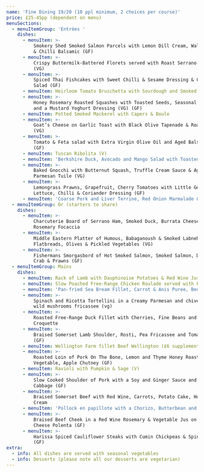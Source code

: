 ```yaml
---
name: 'Fine Dining 19/20 (10 ppl minimum, 2 choices per course)'
price: £25-45pp (dependent on menu)
menuSections:
  - menuItemGroup: 'Entrées '
    dishes:
      - menuItem: >-
          Smokery Shed Smoked Salmon Parcels with Lemon Dill Cream, Walnut Salad
          & Chilli Balsamic (GF)
      - menuItem: >-
          Crispy Buttermilk-Battered Florets served with Roast Serrano Allioli
          (VG)
      - menuItem: >-
          Spiced Thai Fishcakes with Sweet Chilli & Sesame Dressing & Cucumber
          Salad (GF)
      - menuItem: Heirloom Tomato Bruschetta with Sourdough and Smoked Olive Oil (V)
      - menuItem: >-
          Honey Rosemary Roasted Squashes with Toasted Seeds, Seasonal Leaves
          and a Mustard Yoghurt Dressing (VG) (GF)
      - menuItem: Potted Smoked Mackerel with Capers & Boule
      - menuItem: >-
          Goat’s Cheese on Garlic Toast with Black Olive Tapenade & Roasted Figs
          (VG)
      - menuItem: >-
          Tomato & Feta salad with Extra Virgin Olive Oil and Aged Balsamic (V)
          (GF)
      - menuItem: Tuscan Ribolita (V)
      - menuItem: 'Berkshire Duck, Avocado and Mango Salad with Toasted Pistachio (GF)'
      - menuItem: >-
          Baked Gnocchi with Butternut Squash, Truffle Cream Sauce & Aged
          Parmesan Tuile (VG)
      - menuItem: >-
          Lemongrass Prawns, Grapefruit, Cherry Tomatoes with Little Gem
          Lettuce, Chilli & Coriander Dressing (GF)
      - menuItem: 'Coarse Pork and Liver Terrine, Red Onion Marmalade & Ciabatta'
  - menuItemGroup: Or (starters to share)
    dishes:
      - menuItem: >-
          Charcuterie Board of Serrano Ham, Smoked Duck, Burrata Cheese &
          Rosemary Focaccia
      - menuItem: >-
          Middle Eastern Platter of Humous, Babaganoush & Smoked Labneh with
          Flatbreads, Olives & Pickled Vegetables (VG)
      - menuItem: >-
          Fishermans Smorgasbord of Hot Smoked Salmon, Smoked Salmon, Dressed
          Crab & Prawns (GF)
  - menuItemGroup: Mains
    dishes:
      - menuItem: Rack of Lamb with Dauphinoise Potatoes & Red Wine Jus (GF)
      - menuItem: Slow Poached Free-Range Chicken Roulade served with Potato Galette
      - menuItem: 'Pan-fried Sea Bream Fillet, Carrot & Anis Puree, Beurre Blanc Sauce'
      - menuItem: >-
          Spinach and Ricotta Tortellini in a Creamy Parmesan and chives sauce,
          wild mushrooms fricassee (vg)
      - menuItem: >-
          Roasted Free-Range Duck Fillet with Cherries, Fine Beans and Pommes
          Croquette
      - menuItem: >-
          Braised Somerset Lamb Shoulder, Rosti, Pea Fricassee and Tomato Confit
          (GF)
      - menuItem: Wellington Farm fillet Beef Wellington (£6 supplement)
      - menuItem: >-
          Roasted Loin of Pork On The Bone, Lemon and Thyme Honey Roasted Root
          Vegetable, Apple Chutney (GF)
      - menuItem: Ravioli with Pumpkin & Sage (V)
      - menuItem: >-
          Slow Cooked Shoulder of Pork with a Soy and Ginger Sauce and Sautéed
          Cabbage (GF)
      - menuItem: >-
          Braised Somerset Beef with Red Wine, Carrots, Potato Cake, Horseradish
          Cream
      - menuItem: 'Pollock en papillote with a Chorizo, Butterbean and Tomato Broth (GF)'
      - menuItem: >-
          Braised Beef Cheek in a Red Wine Rosemary & Vegetable Jus on Blue
          Cheese Polenta (GF)
      - menuItem: >-
          Harissa Spiced Cauliflower Steaks with Cumin Chickpeas & Spinach (V)
          (GF)
extra:
  - info: All dishes are served with seasonal vegetables
  - info: Desserts (please note all our desserts are vegetarian)
---
```

